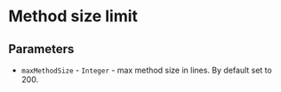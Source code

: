 # Method size limit

## Parameters

- `maxMethodSize` - `Integer` - max method size in lines. By default set to 200.

